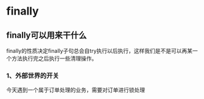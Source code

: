 # finally

## finally可以用来干什么

finally的性质决定finally子句总会自try执行以后执行，这样我们是不是可以再某一个方法执行完之后执行一些清理操作。

### 1、外部世界的开关

今天遇到一个属于订单处理的业务，需要对订单进行锁处理

